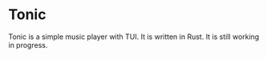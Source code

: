 # Tonic
Tonic is a simple music player with TUI. It is written in Rust. It is still working in progress.


